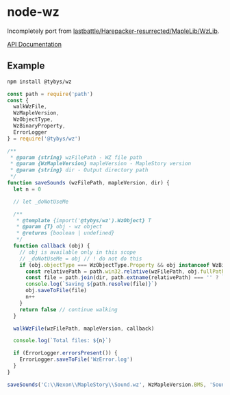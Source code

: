 # node-wz

Incompletely port from [lastbattle/Harepacker-resurrected/MapleLib/WzLib](https://github.com/lastbattle/Harepacker-resurrected/tree/master/MapleLib/WzLib).

[API Documentation](https://github.com/toyobayashi/wz/blob/main/docs/api/index.md)

## Example

``` bash
npm install @tybys/wz
```

``` js
const path = require('path')
const {
  walkWzFile,
  WzMapleVersion,
  WzObjectType,
  WzBinaryProperty,
  ErrorLogger
} = require('@tybys/wz')

/**
 * @param {string} wzFilePath - WZ file path
 * @param {WzMapleVersion} mapleVersion - MapleStory version
 * @param {string} dir - Output directory path
 */
function saveSounds (wzFilePath, mapleVersion, dir) {
  let n = 0

  // let _doNotUseMe

  /**
   * @template {import('@tybys/wz').WzObject} T
   * @param {T} obj - wz object
   * @returns {boolean | undefined}
   */
  function callback (obj) {
    // obj is available only in this scope
    // _doNotUseMe = obj // ! do not do this
    if (obj.objectType === WzObjectType.Property && obj instanceof WzBinaryProperty) {
      const relativePath = path.win32.relative(wzFilePath, obj.fullPath).replace(/\\/g, '/')
      const file = path.join(dir, path.extname(relativePath) === '' ? `${relativePath}.mp3` : relativePath)
      console.log(`Saving ${path.resolve(file)}`)
      obj.saveToFile(file)
      n++
    }
    return false // continue walking
  }

  walkWzFile(wzFilePath, mapleVersion, callback)

  console.log(`Total files: ${n}`)

  if (ErrorLogger.errorsPresent()) {
    ErrorLogger.saveToFile('WzError.log')
  }
}

saveSounds('C:\\Nexon\\MapleStory\\Sound.wz', WzMapleVersion.BMS, 'Sound')
```

